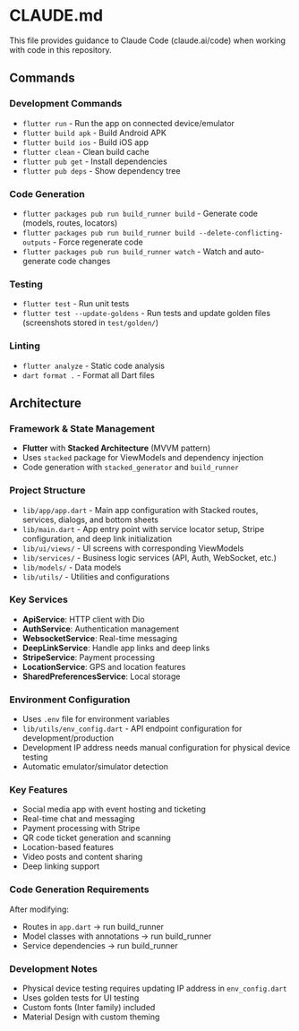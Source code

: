 # CLAUDE.md

This file provides guidance to Claude Code (claude.ai/code) when working with code in this repository.

## Commands

### Development Commands
- `flutter run` - Run the app on connected device/emulator
- `flutter build apk` - Build Android APK
- `flutter build ios` - Build iOS app
- `flutter clean` - Clean build cache
- `flutter pub get` - Install dependencies
- `flutter pub deps` - Show dependency tree

### Code Generation
- `flutter packages pub run build_runner build` - Generate code (models, routes, locators)
- `flutter packages pub run build_runner build --delete-conflicting-outputs` - Force regenerate code
- `flutter packages pub run build_runner watch` - Watch and auto-generate code changes

### Testing
- `flutter test` - Run unit tests
- `flutter test --update-goldens` - Run tests and update golden files (screenshots stored in `test/golden/`)

### Linting
- `flutter analyze` - Static code analysis
- `dart format .` - Format all Dart files

## Architecture

### Framework & State Management
- **Flutter** with **Stacked Architecture** (MVVM pattern)
- Uses `stacked` package for ViewModels and dependency injection
- Code generation with `stacked_generator` and `build_runner`

### Project Structure
- `lib/app/app.dart` - Main app configuration with Stacked routes, services, dialogs, and bottom sheets
- `lib/main.dart` - App entry point with service locator setup, Stripe configuration, and deep link initialization
- `lib/ui/views/` - UI screens with corresponding ViewModels
- `lib/services/` - Business logic services (API, Auth, WebSocket, etc.)
- `lib/models/` - Data models
- `lib/utils/` - Utilities and configurations

### Key Services
- **ApiService**: HTTP client with Dio
- **AuthService**: Authentication management
- **WebsocketService**: Real-time messaging
- **DeepLinkService**: Handle app links and deep links
- **StripeService**: Payment processing
- **LocationService**: GPS and location features
- **SharedPreferencesService**: Local storage

### Environment Configuration
- Uses `.env` file for environment variables
- `lib/utils/env_config.dart` - API endpoint configuration for development/production
- Development IP address needs manual configuration for physical device testing
- Automatic emulator/simulator detection

### Key Features
- Social media app with event hosting and ticketing
- Real-time chat and messaging
- Payment processing with Stripe
- QR code ticket generation and scanning
- Location-based features
- Video posts and content sharing
- Deep linking support

### Code Generation Requirements
After modifying:
- Routes in `app.dart` → run build_runner
- Model classes with annotations → run build_runner
- Service dependencies → run build_runner

### Development Notes
- Physical device testing requires updating IP address in `env_config.dart`
- Uses golden tests for UI testing
- Custom fonts (Inter family) included
- Material Design with custom theming